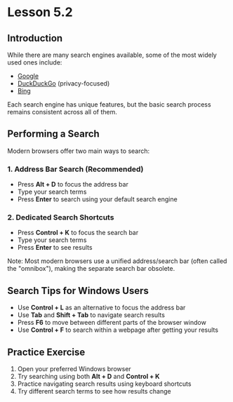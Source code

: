 # Lesson 5.2

## Introduction
While there are many search engines available, some of the most widely used ones include:
- [Google](https://www.google.com)
- [DuckDuckGo](https://www.duckduckgo.com) (privacy-focused)
- [Bing](https://www.bing.com)

Each search engine has unique features, but the basic search process remains consistent across all of them.

## Performing a Search
Modern browsers offer two main ways to search:

### 1. Address Bar Search (Recommended)
- Press **Alt + D** to focus the address bar
- Type your search terms
- Press **Enter** to search using your default search engine

### 2. Dedicated Search Shortcuts
- Press **Control + K** to focus the search bar
- Type your search terms
- Press **Enter** to see results

Note: Most modern browsers use a unified address/search bar (often called the "omnibox"), making the separate search bar obsolete.

## Search Tips for Windows Users
- Use **Control + L** as an alternative to focus the address bar
- Use **Tab** and **Shift + Tab** to navigate search results
- Press **F6** to move between different parts of the browser window
- Use **Control + F** to search within a webpage after getting your results

## Practice Exercise
1. Open your preferred Windows browser
2. Try searching using both **Alt + D** and **Control + K**
3. Practice navigating search results using keyboard shortcuts
4. Try different search terms to see how results change
